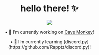 <h1 align="center">hello there! ✨</h1>

<p align="center">
   <a href="https://discord.com/users/626333424965386240">
      <img src="https://lanyard.cnrad.dev/api/626333424965386240?idleMessage=I%20know%20I'm%20awesome." />
   </a>
</p>

<p align="center">
   • 🔭 I’m currently working on <a href="https://github.com/its-truce/CaveMonkey" target="_blank">Cave Monkey</a>!
</p>
<p align="center">
   • 🌱 I’m currently learning [discord.py](https://github.com/Rapptz/discord.py)!
</p>
